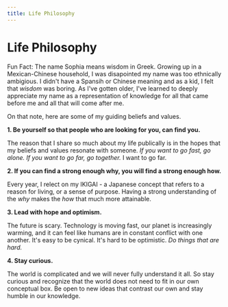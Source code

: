 ```yaml
---
title: Life Philosophy
---
```


# Life Philosophy

Fun Fact: The name Sophia means wisdom in Greek. Growing up in a Mexican-Chinese household, I was disapointed my name was too ethnically ambigious. I didn't have a Spansih or Chinese meaning and as a kid, I felt that *wisdom* was boring. As I've gotten older, I've learned to deeply appreciate my name as a representation of knowledge for all that came before me and all that will come after me.

On that note, here are some of my guiding beliefs and values.

**1. Be yourself so that people who are looking for you, can find you.**

The reason that I share so much about my life publically is in the hopes that my beliefs and values resonate with someone. *If you want to go fast, go alone. If you want to go far, go together.* I want to go far. 

**2. If you can find a strong enough why, you will find a strong enough how.**

Every year, I relect on my IKIGAI - a Japanese concept that refers to a reason for living, or a sense of purpose. Having a strong understanding of the *why* makes the *how* that much more attainable.

**3. Lead with hope and optimism.**

The future is scary. Technology is moving fast, our planet is increasingly warming, and it can feel like humans are in constant conflict with one another. It's easy to be cynical. It's hard to be optimistic. *Do things that are hard.*

**4. Stay curious.**

The world is complicated and we will never fully understand it all. So stay curious and recognize that the world does not need to fit in our own conceptual box. Be open to new ideas that contrast our own and stay humble in our knowledge.